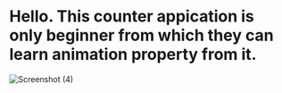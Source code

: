 <h1> Hello. This counter appication is only beginner from which they can learn animation property from it.</h1>

![Screenshot (4)](https://user-images.githubusercontent.com/86513955/203287296-91245e3b-fc83-42a6-8b98-a0aaa90ca294.png)
